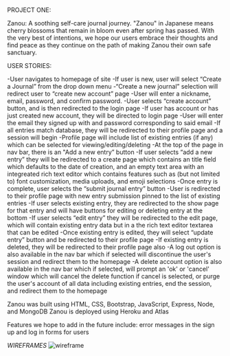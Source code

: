 PROJECT ONE:

Zanou: A soothing self-care journal journey.
"Zanou" in Japanese means cherry blossoms that remain in bloom even after spring has passed.
With the very best of intentions, we hope our users embrace their thoughts and find peace as they continue on the path of making Zanou their own safe sanctuary.  

USER STORIES:

-User navigates to homepage of site
-If user is new, user will select “Create a Journal” from the drop down menu
-“Create a new journal” selection will redirect user to “create new account” page
-User will enter a nickname, email, password, and confirm password.
-User selects “create account” button, and is then redirected to the login page
-If user has account or has just created new account, they will be directed to login page
-User will enter the email they signed up with and password corresponding to said email
-If all entries match database, they will be redirected to their profile page and a session will begin
-Profile page will include list of existing entries (if any) which can be selected for viewing/editing/deleting
-At the top of the page in nav bar, there is an "Add a new entry” button
-If user selects “add a new entry” they will be redirected to a create page which contains an title field which defaults to the date of creation, and an empty text area with an integreated rich text editor which contains features such as (but not limited to) font customization, media uploads, and emoji selections
-Once entry is complete, user selects the “submit journal entry” button
-User is redirected to their profile page with new entry submission pinned to the list of existing entries
-If user selects existing entry, they are redirected to the show page for that entry and will have buttons for editing or deleting entry at the bottom
-If user selects “edit entry” they will be redirected to the edit page, which will contain existing entry data but in a the rich text editor textarea that can be edited
-Once existing entry is edited, they will select “update entry” button and be redirected to their profile page
-If existing entry is deleted, they will be redirected to their profile page also
-A log out option is also available in the nav bar which if selected will discontinue the user's session and redirect them to the homepage
-A delete account option is also available in the nav bar which if selected, will prompt an 'ok' or 'cancel' window which will cancel the delete function if cancel is selected, or purge the user's account of all data including existing entries, end the session, and redirect them to the homepage

Zanou was built using HTML, CSS, Bootstrap, JavaScript, Express, Node, and MongoDB
Zanou is deployed using Heroku and Atlas

Features we hope to add in the future include: error messages in the sign up and log in forms for users


*WIREFRAMES*
![wireframe](https://i.imgur.com/nVGjg2D.png)
